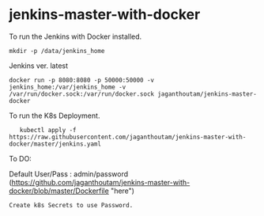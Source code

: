 # jenkins-master-with-docker

To run the Jenkins with Docker installed.

	mkdir -p /data/jenkins_home

Jenkins ver. latest


	docker run -p 8080:8080 -p 50000:50000 -v jenkins_home:/var/jenkins_home -v /var/run/docker.sock:/var/run/docker.sock jaganthoutam/jenkins-master-docker


To run the K8s Deployment.

       kubectl apply -f https://raw.githubusercontent.com/jaganthoutam/jenkins-master-with-docker/master/jenkins.yaml


To DO:


Default User/Pass : admin/password (https://github.com/jaganthoutam/jenkins-master-with-docker/blob/master/Dockerfile "here")

	Create k8s Secrets to use Password.
